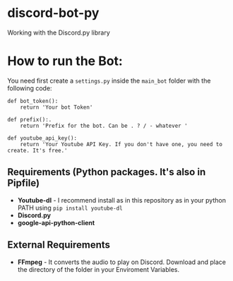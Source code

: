 # discord-bot-py
Working with the Discord.py library

# How to run the Bot:

You need first create a `settings.py` inside the `main_bot` folder with the following code:

```
def bot_token():
    return 'Your bot Token'

def prefix():.
    return 'Prefix for the bot. Can be . ? / - whatever '

def youtube_api_key():
    return 'Your Youtube API Key. If you don't have one, you need to create. It's free.'
```

## Requirements (Python packages. It's also in Pipfile)
* **Youtube-dl** - I recommend install as in this repository as in your python PATH using `pip install youtube-dl`
* **Discord.py**
* **google-api-python-client**

## External Requirements
* **FFmpeg** - It converts the audio to play on Discord. Download and place the directory of the folder in your Enviroment Variables.
